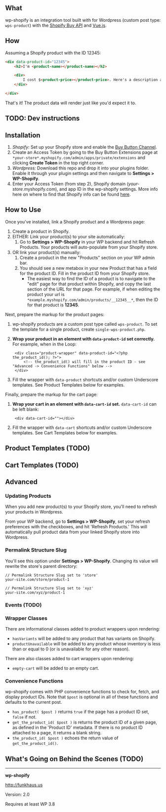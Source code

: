 ## What
wp-shopify is an integration tool built with for Wordpress (custom post type: `wps-product`) with the [Shopify Buy API](https://help.shopify.com/api/sdks/js-buy-sdk) and [Vue.js](https://vuejs.org/).

## How
Assuming a Shopify product with the ID 12345:

```html
<div data-product-id="12345">
    <h2>I'm <product-name></product-name></h2>

    <div>
        I cost $<product-price></product-price>. Here's a description about me: <product-description></product-description>
    </div>

</div>
```

That's it! The product data will render just like you'd expect it to.

## TODO: Dev instructions

## Installation

1. *Shopify:* Set up your Shopify store and enable the [Buy Button Channel](https://www.shopify.com/buy-button).
1. Create an Access Token by going to the Buy Button Extensions page at `*your-store*.myshopify.com/admin/apps/private/extensions` and clicking **Create Token** in the top right corner.
1. *Wordpress:* Download this repo and drop it into your plugins folder. Enable it through your plugin settings and then navigate to __Settings > WP-Shopify__.
1. Enter your Access Token (from step 2), Shopify domain (*your-store*.myshopify.com), and app ID in the wp-shopify settings. More info here on where to find that Shopify info can be found [here]( https://help.shopify.com/api/guides/api-credentials).

## How to Use
Once you've installed, link a Shopify product and a Wordpress page:

1. Create a product in Shopify.
1. EITHER: Link your product(s) to your site automatically:
    1. Go to __Settings > WP-Shopify__ in your WP backend and hit Refresh Products. Your products will auto-populate from your Shopify store.
1. OR link your product(s) manually:
    1. Create a product in the new "Products" section on your WP admin bar.
    1. You should see a new metabox in your new Product that has a field for the product ID. Fill in the product ID from your Shopify store.
        * The easiest way to find the ID of a product is to navigate to the "edit" page for that product within Shopify, and copy the last section of the URL for that page. For example, if when editing the product your url is `*example.myshopify.com/admin/products/__12345__*`, then the ID for that product is __12345__.

Next, prepare the markup for the product pages:

1. wp-shopify products are a custom post type called `wps-product`. To set the template for a single product, create `single-wps-product.php`.
1. **Wrap your product in an element with `data-product-id` set correctly.** For example, when in the Loop:

        <div class="product-wrapper" data-product-id="<?php the_product_id(); ?>">
            <!-- the_product_id() will fill in the product ID - see "Advanced -> Convenience Functions" below -->
        </div>
1. Fill the wrapper with `data-product` shortcuts and/or custom Underscore templates. See Product Templates below for examples.

Finally, prepare the markup for the cart page:

1. **Wrap your cart in an element with `data-cart-id` set.** `data-cart-id` can be left blank:

        <div data-cart-id=""></div>

1. Fill the wrapper with `data-cart` shortcuts and/or custom Underscore templates. See Cart Templates below for examples.

## Product Templates (TODO)

## Cart Templates (TODO)

## Advanced

### Updating Products

When you add new product(s) to your Shopify store, you'll need to refresh your products in Wordpress.

From your WP backend, go to __Settings > WP-Shopify__, set your refresh preferences with the checkboxes, and hit 'Refresh Products.' This will automatically pull product data from your linked Shopify store into Wordpress.

### Permalink Structure Slug

You'll see this option under __Settings > WP-Shopify__. Changing its value will rewrite the store's parent directory:

```
// Permalink Structure Slug set to 'store'
your-site.com/store/product-1

// Permalink Structure Slug set to 'xyz'
your-site.com/xyz/product-1
```

### Events (TODO)

### Wrapper Classes
There are informational classes added to product wrappers upon rendering:
* `hasVariants` will be added to any product that has variants on Shopify.
* `productUnavailable` will be added to any product whose inventory is less than or equal to 0 (or is unavailable for any other reason).

There are also classes added to cart wrappers upon rendering:
* `empty-cart` will be added to an empty cart.

### Convenience Functions
wp-shopify comes with PHP convenience functions to check for, fetch, and display product IDs. Note that `$post` is optional in all of these functions and defaults to the current post.
* `has_product( $post )` returns `true` if the page has a product ID set, `false` if not.
* `get_the_product_id( $post )` is returns the product ID of a given page, as defined in the 'Product ID' metadata. If there is no product ID attached to a page, it returns a blank string.
* `the_product_id( $post )` echoes the return value of `get_the_product_id()`.


## What's Going on Behind the Scenes (TODO)


--------

__wp-shopify__

http://funkhaus.us

Version: 2.0

Requires at least WP 3.8
